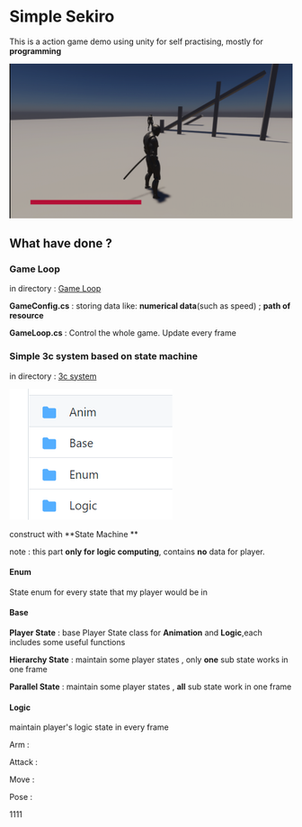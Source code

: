 # Simple Sekiro

This is a action game demo using unity for self practising, mostly for **programming**

![](https://raw.githubusercontent.com/JOHNYXUU/Simple-Sekiro/main/pictures/QQ%E6%88%AA%E5%9B%BE20221020110309.png)



## What have done ?

### Game Loop

in directory : [Game Loop](https://github.com/JOHNYXUU/Simple-Sekiro/tree/main/Assets/Scripts/Main)

**GameConfig.cs** : storing data like: **numerical data**(such as speed) ; **path of resource**

**GameLoop.cs** : Control the whole game. Update every frame

### Simple 3c system based on state machine

in directory : [3c system](https://github.com/JOHNYXUU/Simple-Sekiro/tree/main/Assets/Scripts/StateMachine)

![](https://raw.githubusercontent.com/JOHNYXUU/Simple-Sekiro/main/pictures/QQ%E6%88%AA%E5%9B%BE20221020111157.png)

construct with **State Machine **

note : this part **only for** **logic computing**, contains **no** data for player. 

#### Enum

State enum for every state that my player would be in

#### **Base** 

**Player State** : base Player State class for **Animation** and **Logic**,each includes some useful functions

**Hierarchy State** : maintain some player states , only  **one** sub state works in one frame

**Parallel State**  : maintain some player states , **all** sub state work in one frame

#### Logic

maintain player's logic state in every frame

Arm : 

Attack : 

Move :

Pose :

1111
